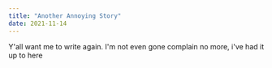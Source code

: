 ```yaml
---
title: "Another Annoying Story"
date: 2021-11-14
---
```


Y'all want me to write again. I'm not even gone complain no more, i've had it up to here
